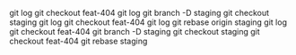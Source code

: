 
git log
git checkout feat-404
git log
git branch -D staging
git checkout staging
git log
git checkout feat-404
git log
git rebase origin staging
git log
git checkout feat-404
git branch -D staging
git checkout staging
git checkout feat-404
git rebase staging
